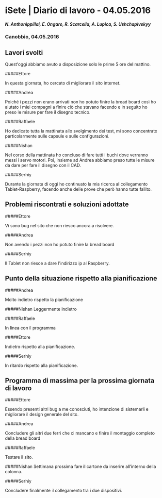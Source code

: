 

# iSete | Diario di lavoro - 04.05.2016
##### N. Anthonippillai, E. Ongaro, R. Scarcella, A. Lupica, S. Ushchapivskyy
### Canobbio, 04.05.2016

## Lavori svolti

Quest'oggi abbiamo avuto a disposizione solo le prime 5 ore del mattino.

#####Ettore

In questa giornata, ho cercato di migliorare il sito internet.

#####Andrea

Poiché i pezzi non erano arrivati non ho potuto finire la bread board così ho aiutato i miei compagni a finire ciò che stavano facendo e in seguito ho preso le misure per fare il disegno tecnico.

#####Raffaele

Ho dedicato tutta la mattinata allo svolgimento dei test, mi sono concentrato particolarmente sulle capsule e sulle configurazioni.

#####Nishan

Nel corso della mattinata ho concluso di fare tutti i buchi dove verranno messi i servo motori.
Poi, insieme ad Andrea abbiamo preso tutte le misure da dare per fare il disegno con il CAD.

#####Serhiy

Durante la giornata di oggi ho continuato la mia ricerca al collegamento Tablet-Raspberry, facendo anche delle prove che però hanno tutte fallito.

##  Problemi riscontrati e soluzioni adottate

#####Ettore

Vi sono bug nel sito che non riesco ancora a risolvere.

#####Andrea

Non avendo i pezzi non ho potuto finire la bread board

#####Serhiy

Il Tablet non riesce a dare l'indirizzo ip al Raspberry.

##  Punto della situazione rispetto alla pianificazione

#####Andrea

Molto indietro rispetto la pianificazione

#####Nishan
Leggermente indietro

#####Raffaele

In linea con il programma

#####Ettore

Indietro rispetto alla pianificazione.

#####Serhiy

In ritardo rispetto alla pianificazione.

## Programma di massima per la prossima giornata di lavoro

#####Ettore

Essendo presenti altri bug a me conosciuti, ho intenzione di sistemarli
e migliorare il design generale del sito.

#####Andrea

Concludere gli altri due ferri che ci mancano e finire il montaggio completo della bread board

#####Raffaele

Testare il sito.

#####Nishan
Settimana prossima fare il cartone da inserire all'interno della colonna.

#####Serhiy

Concludere finalmente il collegamento tra i due dispositivi.
